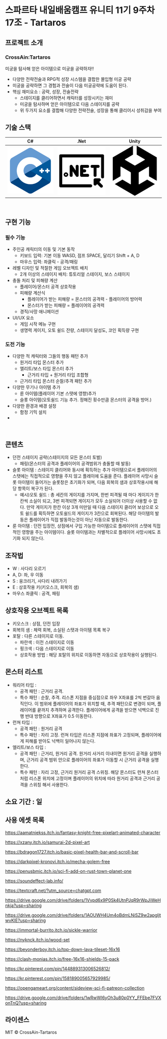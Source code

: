 # 스파르타 내일배움캠프 유니티 11기 9주차 17조 - Tartaros

<!-- 
<p align="center">
<br>
  <img src="./Images/Playing.gif">
  <br>
</p> 
 -->

## 프로젝트 소개
### CrossAin:Tartaros
미궁을 탐사해 얻은 아이템으로 미궁을 공략하자!!
- 다양한 전략전술과 RPG적 성장 시스템을 결합한 몰입형 미궁 공략
- 미궁을 공략하면 그 경험과 전술이 다음 미궁공략에 도움이 된다.
- 핵심 재미요소 : 공략, 성장, 전술전략
    - 스테이지를 클리어하면서 캐릭터를 성장시키는 재미
    - 미궁을 탐사하며 얻은 아이템으로 다음 스테이지를 공략
    - 위 두가지 요소를 결합해 다양한 전략전술, 성장을 통해 클리어시 성취감을 부여

## 기술 스택

| C# | .Net | Unity |
| :--------: | :--------: | :--------: |
|   ![csharp]    |   ![dotnet]    |   ![unity]    |

<br>

## 구현 기능

### 필수 기능
- 주인공 캐릭터의 이동 및 기본 동작
  - 키보드 입력: 기본 이동 WASD, 점프 SPACE, 달리기 Shift + A, D
  - 마우스 입력: 좌클릭 - 공격/패링
- 레벨 디자인 및 적절한 게임 오브젝트 배치
  - 2개 이상의 스테이지 배치: 튜토리얼 스테이지, 보스 스테이지
- 충돌 처리 및 피해량 계산
  - 플레이어/몬스터 공격 상호작용
  - 피해량 계산식
      - 플레이어가 받는 피해량 = 몬스터의 공격력 - 플레이어의 방어력
      - 몬스터가 받는 피해량 = 플레이어의 공격력
  - 경직/사망 애니메이션
- UI/UX 요소
   - 게임 시작 메뉴 구현
   - 생명력 게이지, 오토 쉴드 잔량, 스테이지 달성도, 코인 획득량 구현
### 도전 기능
- 다양한 적 캐릭터와 그들의 행동 패턴 추가
    - 원거리 타입 몬스터 추가
    - 엘리트/보스 타입 몬스터 추가
        - 근거리 타입 + 원거리 타입 조합형
    - 근거리 타입 몬스터 순찰/추격 패턴 추가
- 다양한 무기나 아이템 추가
    - 룬 아이템(플레이어 기본 스탯에 영향)추가
    - 슬롯 아이템(오토쉴드 기능 추가. 정해진 횟수만큼 몬스터의 공격을 방어.)
- 다양한 환경과 배경 설정
    - 함정 기믹 설치
- 
<br>

## 콘텐츠
- 던전 스테이지 공략(스테이지의 모든 몬스터 토벌)
  - 패링(몬스터의 공격과 플레이어의 공격범위가 충돌할 때 발동)
- 슬롯 아이템 : 스테이지 클리어와 동시에 획득하는 추가 아이템으로서 플레이어의 스탯에는 직접적으로 영향을 주지 않고 플레이에 도움을 준다. 플레이어 사망시 슬롯 아이템이 들어가는 슬롯창은 초기화가 되며, 다음 회복의 샘과 상호작용시에 해당 항목이 복구가 된다.
  - 예시)오토 쉴드 : 총 세칸의 게이지를 가지며, 한번 피격될 때 마다 게이지가 한칸씩 소실이 되고, 3번 피격되면 게이지가 모두 소실되어 더이상 사용할 수 없다. 만약 게이지가 한칸 이상 3개 미만일 때 다음 스테이지 클리어 보상으로 오토 쉴드를 획득하면 오토쉴드의 게이지가 3칸으로 회복된다. 해당 아이템의 발동은 플레이어가 직접 발동하는것이 아닌 자동으로 발동한다.
- 룬 아이템 : 던전 입장전, 상점에서 구입 가능한 아이템으로 플레이어의 스탯에 직접적인 영향을 주는 아이템이다. 슬롯 아이템과는 차별적으로 플레이어 사망시에도 초기화 되지 않는다.

## 조작법
- W : 사다리 오르기
- A, D: 좌, 우 이동
- S : 웅크리기, 사다리 내려가기
- E : 상호작용 키(키오스크, 회복의 샘)
- 마우스 좌클릭 : 공격, 패링

## 상호작용 오브젝트 목록
- 키오스크 : 상점, 던전 입장
- 회복의 샘 : 체력 회복, 소실된 스탯과 아이템 목록 복구
- 포탈 : 다른 스테이지로 이동.
  - 파란색 : 이전 스테이지로 이동
  - 핑크색 : 다음 스테이지로 이동
  - 상호작용 방법 : 해당 포탈의 위치로 이동하면 자동으로 상호작용이 실행된다.

## 몬스터 리스트
- 워리어 타입 :
  - 공격 패턴 : 근거리 공격.
  - 특수 패턴 : 순찰, 추격. 리스폰 지점을 중심점으로 좌우 X좌표를 2씩 번갈아 움직인다. 이 범위에 플레이어의 좌표가 위치할 때, 추격 패턴으로 변경이 되며, 플레이어를 끝까지 추격하며 공격한다. 플레이어에게 공격을 받으면 넉백으로 진행 반대 방향으로 X좌표가 0.5 이동한다. 
- 런쳐 타입 :
  - 공격 패턴 : 원거리 공격
  - 특수 패턴 : 자리 고정. 런쳐 타입은 리스폰 지점에 좌표가 고정되며, 플레이어에게 피해를 받아도 넉백이 일어나지 않는다.
- 엘리트/보스 타입 :
    - 공격 패턴 : 근거리, 원거리 공격. 원거리 사거리 이내이면 원거리 공격을 실행하며, 근거리 공격 범위 안으로 플레이어의 좌표가 이동할 시 근거리 공격을 실행한다.
    - 특수 패턴 : 자리 고정, 근거리 원거리 공격 스위칭. 해당 몬스터도 런쳐 몬스터처럼 리스폰 위치에 고정이며 플레이어의 위치에 따라 원거리 공격과 근거리 공격을 스위칭 해서 사용한다.
## 소요 기간 : 일

## 사용 에셋 목록
https://aamatniekss.itch.io/fantasy-knight-free-pixelart-animated-character

https://xzany.itch.io/samurai-2d-pixel-art

https://bdragon1727.itch.io/basic-pixel-health-bar-and-scroll-bar

https://darkpixel-kronovi.itch.io/mecha-golem-free

https://penusbmic.itch.io/sci-fi-add-on-rust-town-planet-one

https://soundeffect-lab.info/

https://textcraft.net/?utm_source=chatgpt.com

https://drive.google.com/drive/folders/1Vvpd6x9P0Sk4UtnPJqR9rWpJiWeHnkja?usp=sharing

https://drive.google.com/drive/folders/1AOUWH4Um4oBdmLNiSZ9w2apgljtwvKlE?usp=sharing

https://immortal-burrito.itch.io/sickle-warrior

https://nyknck.itch.io/wood-set

https://beyonderboy.itch.io/top-down-lava-tileset-16x16

https://clash-monias.itch.io/free-16x16-shields-15-pack

https://kr.pinterest.com/pin/144889313006526812/

https://kr.pinterest.com/pin/158189005657929985/

https://opengameart.org/content/sideview-sci-fi-patreon-collection

https://drive.google.com/drive/folders/1wRwWl6yOh3u80p0YY_FFEbe7FVXonTnQ?usp=sharing


## 라이센스

MIT &copy; CrossAin-Tartaros

<!-- Stack Icon Refernces -->

[csharp]: /Images/Csharp.png
[dotnet]: /Images/Dotnet.png
[unity]: /Images/Unity.png

